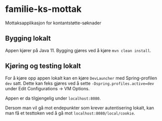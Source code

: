 # familie-ks-mottak
Mottaksapplikasjon for kontantstøtte-søknader

## Bygging lokalt
Appen kjører på Java 11. Bygging gjøres ved å kjøre `mvn clean install`. 

## Kjøring og testing lokalt
For å kjøre opp appen lokalt kan en kjøre `DevLauncher` med Spring-profilen `dev` satt. Dette kan feks gjøres ved å sette
`-Dspring.profiles.active=dev` under Edit Configurations -> VM Options. 

Appen er da tilgjengelig under `localhost:8080`.

Dersom man vil gå mot endepunkter som krever autentisering lokalt, kan man få et testtoken ved å gå mot `localhost:8080/local/cookie`. 
